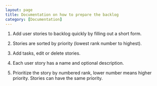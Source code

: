 ```yaml
---
layout: page
title: Documentation on how to prepare the backlog
category: [Documentation]
---
```

1. Add user stories to backlog quickly by filling out a short form. 

2. Stories are sorted by priority (lowest rank number to highest).

3. Add tasks, edit or delete stories.


1. Each user story has a name and optional description.

2. Prioritize the story by numbered rank, lower number means higher priority. Stories can have the same priority. 